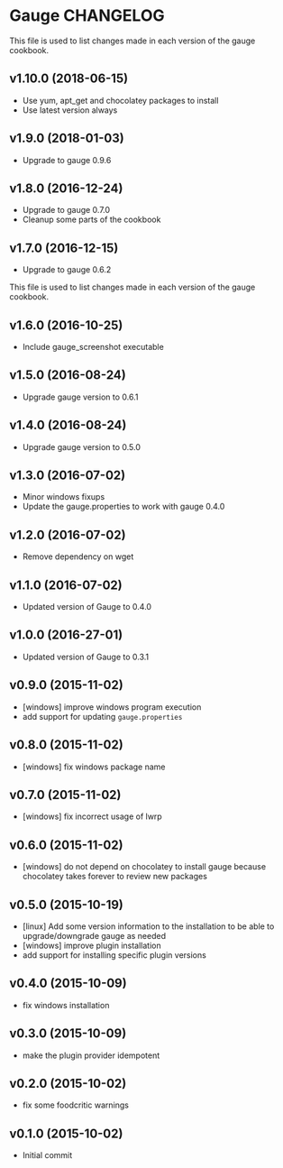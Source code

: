 Gauge CHANGELOG
===============

This file is used to list changes made in each version of the gauge cookbook.

v1.10.0 (2018-06-15)
-----------------
* Use yum, apt_get and chocolatey packages to install
* Use latest version always

v1.9.0 (2018-01-03)
-----------------
* Upgrade to gauge 0.9.6

v1.8.0 (2016-12-24)
-----------------
* Upgrade to gauge 0.7.0
* Cleanup some parts of the cookbook

v1.7.0 (2016-12-15)
-----------------
* Upgrade to gauge 0.6.2

This file is used to list changes made in each version of the gauge cookbook.

v1.6.0 (2016-10-25)
-----------------
* Include gauge_screenshot executable

v1.5.0 (2016-08-24)
-----------------
* Upgrade gauge version to 0.6.1

v1.4.0 (2016-08-24)
-----------------
* Upgrade gauge version to 0.5.0

v1.3.0 (2016-07-02)
-------------------
* Minor windows fixups
* Update the gauge.properties to work with gauge 0.4.0

v1.2.0 (2016-07-02)
-------------------
* Remove dependency on wget

v1.1.0 (2016-07-02)
-------------------
* Updated version of Gauge to 0.4.0

v1.0.0 (2016-27-01)
-------------------
* Updated version of Gauge to 0.3.1

v0.9.0 (2015-11-02)
-------------------
* [windows] improve windows program execution
* add support for updating `gauge.properties`

v0.8.0 (2015-11-02)
-------------------
* [windows] fix windows package name

v0.7.0 (2015-11-02)
-------------------
* [windows] fix incorrect usage of lwrp

v0.6.0 (2015-11-02)
-------------------
* [windows] do not depend on chocolatey to install gauge because chocolatey takes forever to review new packages

v0.5.0 (2015-10-19)
-------------------
* [linux] Add some version information to the installation to be able to upgrade/downgrade gauge as needed
* [windows] improve plugin installation
* add support for installing specific plugin versions

v0.4.0 (2015-10-09)
-------------------
* fix windows installation

v0.3.0 (2015-10-09)
-------------------
* make the plugin provider idempotent

v0.2.0 (2015-10-02)
-------------------
* fix some foodcritic warnings

v0.1.0 (2015-10-02)
-------------------
* Initial commit

